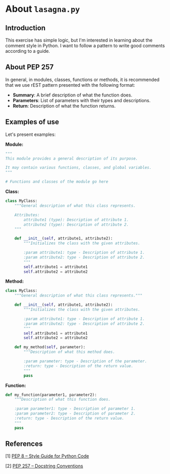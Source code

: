 # About `lasagna.py`

## Introduction

This exercise has simple logic, but I'm interested in learning about the comment style in Python. I want to follow a pattern to write good comments according to a guide.

## About PEP 257

In general, in modules, classes, functions or methods, it is recommended that we use rEST pattern presented with the following format:

- **Summary**: A brief description of what the function does.
- **Parameters**: List of parameters with their types and descriptions.
- **Return**: Description of what the function returns.

## Examples of use

Let's present examples:

**Module:**

```python
"""
This module provides a general description of its purpose.

It may contain various functions, classes, and global variables.
"""

# Functions and classes of the module go here
```

**Class:**

```python
class MyClass:
    """General description of what this class represents.

    Attributes:
        attribute1 (type): Description of attribute 1.
        attribute2 (type): Description of attribute 2.
    """

    def __init__(self, attribute1, attribute2):
        """Initializes the class with the given attributes.

        :param attribute1: type - Description of attribute 1.
        :param attribute2: type - Description of attribute 2.
        """
        self.attribute1 = attribute1
        self.attribute2 = attribute2
```

**Method:**

```python
class MyClass:
    """General description of what this class represents."""

    def __init__(self, attribute1, attribute2):
        """Initializes the class with the given attributes.

        :param attribute1: type - Description of attribute 1.
        :param attribute2: type - Description of attribute 2.
        """
        self.attribute1 = attribute1
        self.attribute2 = attribute2

    def my_method(self, parameter):
        """Description of what this method does.

        :param parameter: type - Description of the parameter.
        :return: type - Description of the return value.
        """
        pass
```

**Function:**

```python
def my_function(parameter1, parameter2):
    """Description of what this function does.

    :param parameter1: type - Description of parameter 1.
    :param parameter2: type - Description of parameter 2.
    :return: type - Description of the return value.
    """
    pass
```

## References

[1] [PEP 8 – Style Guide for Python Code](https://peps.python.org/pep-0008/)

[2] [PEP 257 – Docstring Conventions](https://peps.python.org/pep-0257/)
